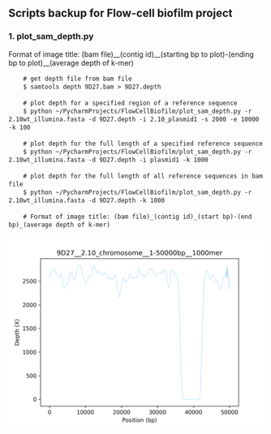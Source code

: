 
## Scripts backup for Flow-cell biofilm project


### 1. plot_sam_depth.py


Format of image title: (bam file)\_\_(contig id)\_\_(starting bp to plot)-(ending bp to plot)\_\_(average depth of k-mer)


        # get depth file from bam file
        $ samtools depth 9D27.bam > 9D27.depth

        # plot depth for a specified region of a reference sequence
        $ python ~/PycharmProjects/FlowCellBiofilm/plot_sam_depth.py -r 2.10wt_illumina.fasta -d 9D27.depth -i 2.10_plasmid1 -s 2000 -e 10000 -k 100

        # plot depth for the full length of a specified reference sequence
        $ python ~/PycharmProjects/FlowCellBiofilm/plot_sam_depth.py -r 2.10wt_illumina.fasta -d 9D27.depth -i plasmid1 -k 1000

        # plot depth for the full length of all reference sequences in bam file
        $ python ~/PycharmProjects/FlowCellBiofilm/plot_sam_depth.py -r 2.10wt_illumina.fasta -d 9D27.depth -k 1000

        # Format of image title: (bam file)_(contig id)_(start bp)-(end bp)_(average depth of k-mer)


![example_plot](images/9D27__2.10_chromosome__1-50000bp__1000mer.png)
